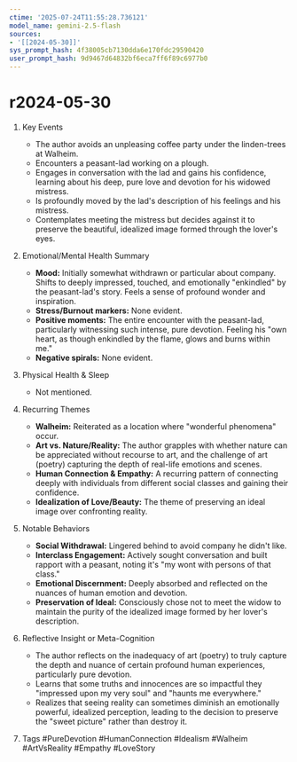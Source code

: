 ```yaml
---
ctime: '2025-07-24T11:55:28.736121'
model_name: gemini-2.5-flash
sources:
- '[[2024-05-30]]'
sys_prompt_hash: 4f38005cb7130dda6e170fdc29590420
user_prompt_hash: 9d9467d64832bf6eca7ff6f89c6977b0
---
```

# r2024-05-30

1. Key Events
    *   The author avoids an unpleasing coffee party under the linden-trees at Walheim.
    *   Encounters a peasant-lad working on a plough.
    *   Engages in conversation with the lad and gains his confidence, learning about his deep, pure love and devotion for his widowed mistress.
    *   Is profoundly moved by the lad's description of his feelings and his mistress.
    *   Contemplates meeting the mistress but decides against it to preserve the beautiful, idealized image formed through the lover's eyes.

2. Emotional/Mental Health Summary
    *   **Mood:** Initially somewhat withdrawn or particular about company. Shifts to deeply impressed, touched, and emotionally "enkindled" by the peasant-lad's story. Feels a sense of profound wonder and inspiration.
    *   **Stress/Burnout markers:** None evident.
    *   **Positive moments:** The entire encounter with the peasant-lad, particularly witnessing such intense, pure devotion. Feeling his "own heart, as though enkindled by the flame, glows and burns within me."
    *   **Negative spirals:** None evident.

3. Physical Health & Sleep
    *   Not mentioned.

4. Recurring Themes
    *   **Walheim:** Reiterated as a location where "wonderful phenomena" occur.
    *   **Art vs. Nature/Reality:** The author grapples with whether nature can be appreciated without recourse to art, and the challenge of art (poetry) capturing the depth of real-life emotions and scenes.
    *   **Human Connection & Empathy:** A recurring pattern of connecting deeply with individuals from different social classes and gaining their confidence.
    *   **Idealization of Love/Beauty:** The theme of preserving an ideal image over confronting reality.

5. Notable Behaviors
    *   **Social Withdrawal:** Lingered behind to avoid company he didn't like.
    *   **Interclass Engagement:** Actively sought conversation and built rapport with a peasant, noting it's "my wont with persons of that class."
    *   **Emotional Discernment:** Deeply absorbed and reflected on the nuances of human emotion and devotion.
    *   **Preservation of Ideal:** Consciously chose not to meet the widow to maintain the purity of the idealized image formed by her lover's description.

6. Reflective Insight or Meta-Cognition
    *   The author reflects on the inadequacy of art (poetry) to truly capture the depth and nuance of certain profound human experiences, particularly pure devotion.
    *   Learns that some truths and innocences are so impactful they "impressed upon my very soul" and "haunts me everywhere."
    *   Realizes that seeing reality can sometimes diminish an emotionally powerful, idealized perception, leading to the decision to preserve the "sweet picture" rather than destroy it.

7. Tags
    #PureDevotion #HumanConnection #Idealism #Walheim #ArtVsReality #Empathy #LoveStory